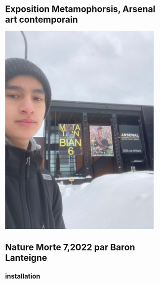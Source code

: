 # Exposition Metamophorsis, Arsenal art contemporain

![photo_moi](https://github.com/Honmasu/H23_V13_inspirations_UnDupreMichael/blob/main/BIAN/image/building%20Moyenne.jpeg)

# Nature Morte 7,2022 par Baron Lanteigne

## installation

## 
